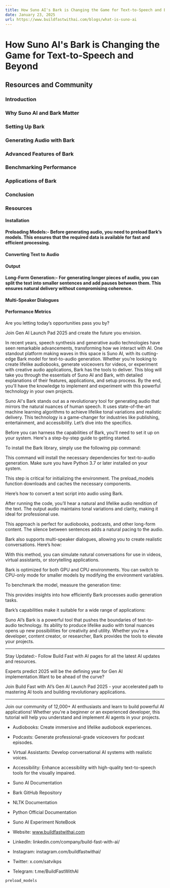 ```yaml
---
title: How Suno AI's Bark is Changing the Game for Text-to-Speech and Beyond
date: January 23, 2025
url: https://www.buildfastwithai.com/blogs/what-is-suno-ai
---
```


# How Suno AI's Bark is Changing the Game for Text-to-Speech and Beyond

## Resources and Community

### Introduction

### Why Suno AI and Bark Matter

### Setting Up Bark

### Generating Audio with Bark

### Advanced Features of Bark

### Benchmarking Performance

### Applications of Bark

### Conclusion

### Resources

#### Installation

#### Preloading Models:- Before generating audio, you need to preload Bark’s models. This ensures that the required data is available for fast and efficient processing.

#### Converting Text to Audio

#### Output

#### Long-Form Generation:- For generating longer pieces of audio, you can split the text into smaller sentences and add pauses between them. This ensures natural delivery without compromising coherence.

#### Multi-Speaker Dialogues

#### Performance Metrics

Are you letting today’s opportunities pass you by?

Join Gen AI Launch Pad 2025 and create the future you envision.

In recent years, speech synthesis and generative audio technologies have seen remarkable advancements, transforming how we interact with AI. One standout platform making waves in this space is Suno AI, with its cutting-edge Bark model for text-to-audio generation. Whether you’re looking to create lifelike audiobooks, generate voiceovers for videos, or experiment with creative audio applications, Bark has the tools to deliver. This blog will take you through the essentials of Suno AI and Bark, with detailed explanations of their features, applications, and setup process. By the end, you'll have the knowledge to implement and experiment with this powerful technology in your own projects.

Suno AI's Bark stands out as a revolutionary tool for generating audio that mirrors the natural nuances of human speech. It uses state-of-the-art machine learning algorithms to achieve lifelike tonal variations and realistic delivery. This technology is a game-changer for industries like publishing, entertainment, and accessibility. Let’s dive into the specifics.

Before you can harness the capabilities of Bark, you'll need to set it up on your system. Here's a step-by-step guide to getting started.

To install the Bark library, simply use the following pip command:

This command will install the necessary dependencies for text-to-audio generation. Make sure you have Python 3.7 or later installed on your system.

This step is critical for initializing the environment. The preload_models function downloads and caches the necessary components.

Here’s how to convert a text script into audio using Bark.

After running the code, you’ll hear a natural and lifelike audio rendition of the text. The output audio maintains tonal variations and clarity, making it ideal for professional use.

This approach is perfect for audiobooks, podcasts, and other long-form content. The silence between sentences adds a natural pacing to the audio.

Bark also supports multi-speaker dialogues, allowing you to create realistic conversations. Here’s how:

With this method, you can simulate natural conversations for use in videos, virtual assistants, or storytelling applications.

Bark is optimized for both GPU and CPU environments. You can switch to CPU-only mode for smaller models by modifying the environment variables.

To benchmark the model, measure the generation time:

This provides insights into how efficiently Bark processes audio generation tasks.

Bark’s capabilities make it suitable for a wide range of applications:

Suno AI’s Bark is a powerful tool that pushes the boundaries of text-to-audio technology. Its ability to produce lifelike audio with tonal nuances opens up new possibilities for creativity and utility. Whether you're a developer, content creator, or researcher, Bark provides the tools to elevate your projects.

---------------------------

Stay Updated:- Follow Build Fast with AI pages for all the latest AI updates and resources.

Experts predict 2025 will be the defining year for Gen AI implementation.Want to be ahead of the curve?

Join Build Fast with AI’s Gen AI Launch Pad 2025 - your accelerated path to mastering AI tools and building revolutionary applications.

---------------------------

Join our community of 12,000+ AI enthusiasts and learn to build powerful AI applications! Whether you're a beginner or an experienced developer, this tutorial will help you understand and implement AI agents in your projects.

* Audiobooks: Create immersive and lifelike audiobook experiences.
* Podcasts: Generate professional-grade voiceovers for podcast episodes.
* Virtual Assistants: Develop conversational AI systems with realistic voices.
* Accessibility: Enhance accessibility with high-quality text-to-speech tools for the visually impaired.

* Suno AI Documentation
* Bark GitHub Repository
* NLTK Documentation
* Python Official Documentation
* Suno AI Experiment NoteBook

* Website: www.buildfastwithai.com
* LinkedIn: linkedin.com/company/build-fast-with-ai/
* Instagram: instagram.com/buildfastwithai/
* Twitter: x.com/satvikps
* Telegram: t.me/BuildFastWithAI

```
preload_models
```

